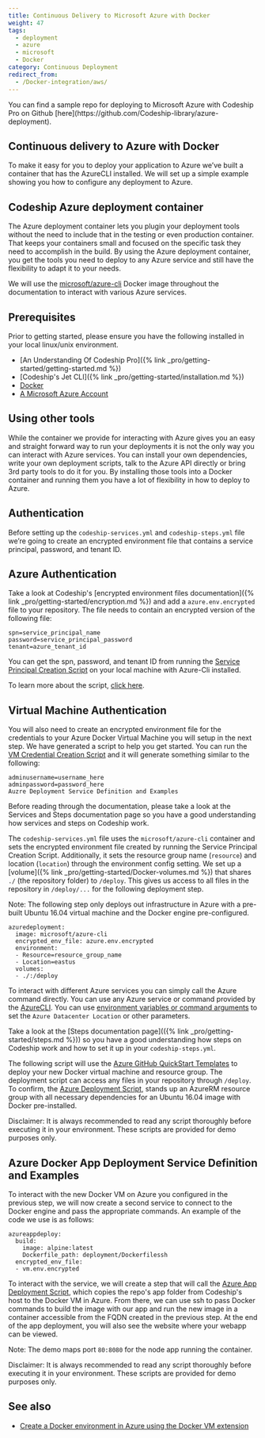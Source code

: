 ```yaml
---
title: Continuous Delivery to Microsoft Azure with Docker
weight: 47
tags:
  - deployment
  - azure
  - microsoft
  - Docker
category: Continuous Deployment
redirect_from:
  - /Docker-integration/aws/
---
```

<div class="info-block">
You can find a sample repo for deploying to Microsoft Azure with Codeship Pro on Github [here](https://github.com/Codeship-library/azure-deployment).
</div>

## Continuous delivery to Azure with Docker

To make it easy for you to deploy your application to Azure we’ve built a container that has the AzureCLI installed. We will set up a simple example showing you how to configure any deployment to Azure.

## Codeship Azure deployment container

The Azure deployment container lets you plugin your deployment tools without the need to include that in the testing or even production container. That keeps your containers small and focused on the specific task they need to accomplish in the build. By using the Azure deployment container, you get the tools you need to deploy to any Azure service and still have the flexibility to adapt it to your needs.

We will use the [microsoft/azure-cli](https://hub.Docker.com/r/microsoft/azure-cli/) Docker image throughout the documentation to interact with various Azure services.

## Prerequisites

Prior to getting started, please ensure you have the following installed in your local linux/unix environment.

- [An Understanding Of Codeship Pro]({% link _pro/getting-started/getting-started.md %})
- [Codeship's Jet CLI]({% link _pro/getting-started/installation.md %})
- [Docker](https://www.Docker.com/products/overview)
- [A Microsoft Azure Account](https://azure.microsoft.com/)

## Using other tools

While the container we provide for interacting with Azure gives you an easy and straight forward way to run your deployments it is not the only way you can interact with Azure services. You can install your own dependencies, write your own deployment scripts, talk to the Azure API directly or bring 3rd party tools to do it for you. By installing those tools into a Docker container and running them you have a lot of flexibility in how to deploy to Azure.

## Authentication

Before setting up the `codeship-services.yml` and `codeship-steps.yml` file we’re going to create an encrypted environment file that contains a service principal, password, and tenant ID.

## Azure Authentication

Take a look at Codeship's [encrypted environment files documentation]({% link _pro/getting-started/encryption.md %}) and add a `azure.env.encrypted` file to your repository. The file needs to contain an encrypted version of the following file:

```
spn=service_principal_name
password=service_principal_password
tenant=azure_tenant_id
```

You can get the spn, password, and tenant ID from running the [Service Principal Creation Script](https://github.com/codeship-library/azure-deployment/blob/master/local_scripts/create_serviceprincipal.sh) on your local machine with Azure-Cli installed.

To learn more about the script, [click here](https://github.com/codeship-library/azure-deployment/blob/master/local_scripts/create_serviceprincipal.md).

## Virtual Machine Authentication

You will also need to create an encrypted environment file for the credentials to your Azure Docker Virtual Machine you will setup in the next step. We have generated a script to help you get started. You can run the [VM Credential Creation Script](https://github.com/codeship-library/azure-deployment/blob/master/local_scripts/create_vm_creds.sh) and it will generate something similar to the following:

```
adminusername=username_here
adminpassword=password_here
Auzre Deployment Service Definition and Examples
```

Before reading through the documentation, please take a look at the Services and Steps documentation page so you have a good understanding how services and steps on Codeship work.

The `codeship-services.yml` file uses the `microsoft/azure-cli` container and sets the encrypted environment file created by running the Service Principal Creation Script. Additionally, it sets the resource group name (`resource`) and location (`location`) through the environment config setting. We set up a [volume]({% link _pro/getting-started/Docker-volumes.md %}) that shares `./` (the repository folder) to `/deploy`. This gives us access to all files in the repository in `/deploy/...` for the following deployment step.

Note: The following step only deploys out infrastructure in Azure with a pre-built Ubuntu 16.04 virtual machine and the Docker engine pre-configured.

```
azuredeployment:
  image: microsoft/azure-cli
  encrypted_env_file: azure.env.encrypted
  environment:
  - Resource=resource_group_name
  - Location=eastus
  volumes:
  - ./:/deploy
```

To interact with different Azure services you can simply call the Azure command directly. You can use any Azure service or command provided by the [AzureCLI](https://docs.microsoft.com/en-us/azure/xplat-cli-install). You can use [environment variables or command arguments](https://docs.microsoft.com/en-us/azure/azure-resource-manager/resource-group-authoring-templates) to set the `Azure Datacenter Location` or other parameters.

Take a look at the [Steps documentation page](({% link _pro/getting-started/steps.md %})) so you have a good understanding how steps on Codeship work and how to set it up in your  `codeship-steps.yml`.

The following script will use the [Azure GitHub QuickStart Templates](https://github.com/Azure/azure-quickstart-templates) to deploy your new Docker virtual machine and resource group. The deployment script can access any files in your repository through `/deploy`. To confirm, the [Azure Deployment Script](https://github.com/codeship-library/azure-deployment/blob/master/deployment/azure_deploy.sh), stands up an AzureRM resource group with all necessary dependencies for an Ubuntu 16.04 image with Docker pre-installed.

Disclaimer: It is always recommended to read any script thoroughly before executing it in your environment. These scripts are provided for demo purposes only.

## Azure Docker App Deployment Service Definition and Examples

To interact with the new Docker VM on Azure you configured in the previous step, we will now create a second service to connect to the Docker engine and pass the appropriate commands. An example of the code we use is as follows:

```
azureappdeploy:
  build:
    image: alpine:latest
    Dockerfile_path: deployment/Dockerfilessh
  encrypted_env_file:
  - vm.env.encrypted
```

To interact with the service, we will create a step that will call the [Azure App Deployment Script](https://github.com/codeship-library/azure-deployment/blob/ssh_deploy/deployment/app_deploy.sh), which copies the repo's app folder from Codeship's host to the Docker VM in Azure. From there, we can use ssh to pass Docker commands to build the image with our app and run the new image in a container accessible from the FQDN created in the previous step. At the end of the app deployment, you will also see the website where your webapp can be viewed.

Note: The demo maps port `80:8080` for the node app running the container.

Disclaimer: It is always recommended to read any script thoroughly before executing it in your environment. These scripts are provided for demo purposes only.

## See also

- [Create a Docker environment in Azure using the Docker VM extension](https://docs.microsoft.com/en-us/azure/virtual-machines/virtual-machines-linux-Dockerextension)
